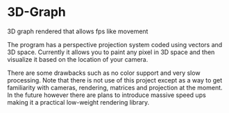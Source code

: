 # 3D-Graph
3D graph rendered that allows fps like movement

The program has a perspective projection system coded using vectors and 3D space. Currently it allows you to paint any pixel in 3D space and then visualize it based on the location of your camera. 

There are some drawbacks such as no color support and very slow processing. Note that there is not use of this project except as a way to get familiarity with cameras, rendering, matrices and projection at the moment.
In the future however there are plans to introduce massive speed ups making it a practical low-weight rendering library. 
